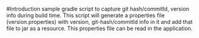 #Introduction
sample gradle script to capture git hash/commitId, version info during build time. This script will generate a properties file (version.properties) with version, git-hash/commitId info in it and add that file to jar as a resource.
This properties file can be read in the application.
